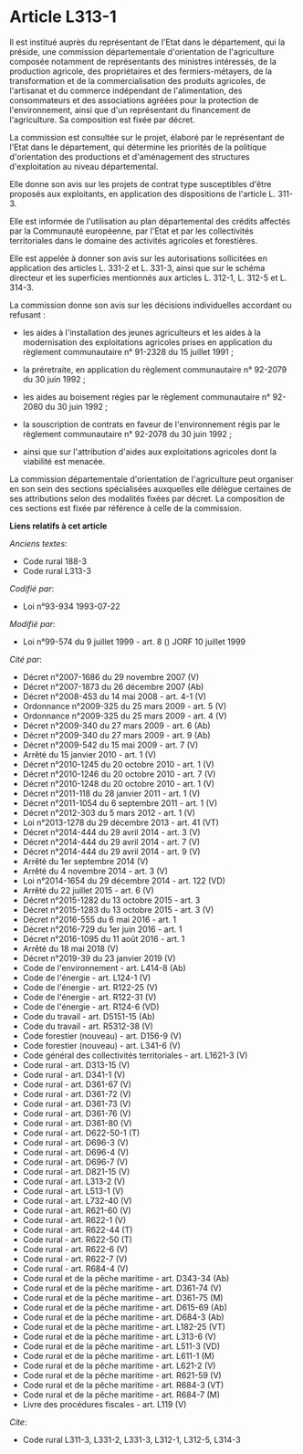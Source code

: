 # Article L313-1

Il est institué auprès du représentant de l'Etat dans le département, qui la préside, une commission départementale
d'orientation de l'agriculture composée notamment de représentants des ministres intéressés, de la production agricole, des
propriétaires et des fermiers-métayers, de la transformation et de la commercialisation des produits agricoles, de
l'artisanat et du commerce indépendant de l'alimentation, des consommateurs et des associations agréées pour la protection de
l'environnement, ainsi que d'un représentant du financement de l'agriculture. Sa composition est fixée par décret.

La commission est consultée sur le projet, élaboré par le représentant de l'Etat dans le département, qui détermine les
priorités de la politique d'orientation des productions et d'aménagement des structures d'exploitation au niveau
départemental.

Elle donne son avis sur les projets de contrat type susceptibles d'être proposés aux exploitants, en application des
dispositions de l'article L. 311-3.

Elle est informée de l'utilisation au plan départemental des crédits affectés par la Communauté européenne, par l'Etat et par
les collectivités territoriales dans le domaine des activités agricoles et forestières.

Elle est appelée à donner son avis sur les autorisations sollicitées en application des articles L. 331-2 et L. 331-3, ainsi
que sur le schéma directeur et les superficies mentionnés aux articles L. 312-1, L. 312-5 et L. 314-3.

La commission donne son avis sur les décisions individuelles accordant ou refusant :

- les aides à l'installation des jeunes agriculteurs et les aides à la modernisation des exploitations agricoles prises en
application du règlement communautaire n° 91-2328 du 15 juillet 1991 ;

- la préretraite, en application du règlement communautaire n° 92-2079 du 30 juin 1992 ;

- les aides au boisement régies par le règlement communautaire n° 92-2080 du 30 juin 1992 ;

- la souscription de contrats en faveur de l'environnement régis par le règlement communautaire n° 92-2078 du 30 juin 1992 ;

- ainsi que sur l'attribution d'aides aux exploitations agricoles dont la viabilité est menacée.

La commission départementale d'orientation de l'agriculture peut organiser en son sein des sections spécialisées auxquelles
elle délègue certaines de ses attributions selon des modalités fixées par décret. La composition de ces sections est fixée
par référence à celle de la commission.

**Liens relatifs à cet article**

_Anciens textes_:

  - Code rural 188-3
  - Code rural L313-3

_Codifié par_:

  - Loi n°93-934 1993-07-22

_Modifié par_:

  - Loi n°99-574 du 9 juillet 1999 - art. 8 () JORF 10 juillet 1999

_Cité par_:

  - Décret n°2007-1686 du 29 novembre 2007 (V)
  - Décret n°2007-1873 du 26 décembre 2007 (Ab)
  - Décret n°2008-453 du 14 mai 2008 - art. 4-1 (V)
  - Ordonnance n°2009-325 du 25 mars 2009 - art. 5 (V)
  - Ordonnance n°2009-325 du 25 mars 2009 - art. 4 (V)
  - Décret n°2009-340 du 27 mars 2009 - art. 6 (Ab)
  - Décret n°2009-340 du 27 mars 2009 - art. 9 (Ab)
  - Décret n°2009-542 du 15 mai 2009 - art. 7 (V)
  - Arrêté du 15 janvier 2010 - art. 1 (V)
  - Décret n°2010-1245 du 20 octobre 2010 - art. 1 (V)
  - Décret n°2010-1246 du 20 octobre 2010 - art. 7 (V)
  - Décret n°2010-1248 du 20 octobre 2010 - art. 1 (V)
  - Décret n°2011-118 du 28 janvier 2011 - art. 1 (V)
  - Décret n°2011-1054 du 6 septembre 2011 - art. 1 (V)
  - Décret n°2012-303 du 5 mars 2012 - art. 1 (V)
  - Loi n°2013-1278 du 29 décembre 2013 - art. 41 (VT)
  - Décret n°2014-444 du 29 avril 2014 - art. 3 (V)
  - Décret n°2014-444 du 29 avril 2014 - art. 7 (V)
  - Décret n°2014-444 du 29 avril 2014 - art. 9 (V)
  - Arrêté du 1er septembre 2014 (V)
  - Arrêté du 4 novembre 2014 - art. 3 (V)
  - Loi n°2014-1654 du 29 décembre 2014 - art. 122 (VD)
  - Arrêté du 22 juillet 2015 - art. 6 (V)
  - Décret n°2015-1282 du 13 octobre 2015 - art. 3
  - Décret n°2015-1283 du 13 octobre 2015 - art. 3 (V)
  - Décret n°2016-555 du 6 mai 2016 - art. 1
  - Décret n°2016-729 du 1er juin 2016 - art. 1
  - Décret n°2016-1095 du 11 août 2016 - art. 1
  - Arrêté du 18 mai 2018 (V)
  - Décret n°2019-39 du 23 janvier 2019 (V)
  - Code de l'environnement - art. L414-8 (Ab)
  - Code de l'énergie - art. L124-1 (V)
  - Code de l'énergie - art. R122-25 (V)
  - Code de l'énergie - art. R122-31 (V)
  - Code de l'énergie - art. R124-6 (VD)
  - Code du travail - art. D5151-15 (Ab)
  - Code du travail - art. R5312-38 (V)
  - Code forestier (nouveau) - art. D156-9 (V)
  - Code forestier (nouveau) - art. L341-6 (V)
  - Code général des collectivités territoriales - art. L1621-3 (V)
  - Code rural - art. D313-15 (V)
  - Code rural - art. D341-1 (V)
  - Code rural - art. D361-67 (V)
  - Code rural - art. D361-72 (V)
  - Code rural - art. D361-73 (V)
  - Code rural - art. D361-76 (V)
  - Code rural - art. D361-80 (V)
  - Code rural - art. D622-50-1 (T)
  - Code rural - art. D696-3 (V)
  - Code rural - art. D696-4 (V)
  - Code rural - art. D696-7 (V)
  - Code rural - art. D821-15 (V)
  - Code rural - art. L313-2 (V)
  - Code rural - art. L513-1 (V)
  - Code rural - art. L732-40 (V)
  - Code rural - art. R621-60 (V)
  - Code rural - art. R622-1 (V)
  - Code rural - art. R622-44 (T)
  - Code rural - art. R622-50 (T)
  - Code rural - art. R622-6 (V)
  - Code rural - art. R622-7 (V)
  - Code rural - art. R684-4 (V)
  - Code rural et de la pêche maritime - art. D343-34 (Ab)
  - Code rural et de la pêche maritime - art. D361-74 (V)
  - Code rural et de la pêche maritime - art. D361-75 (M)
  - Code rural et de la pêche maritime - art. D615-69 (Ab)
  - Code rural et de la pêche maritime - art. D684-3 (Ab)
  - Code rural et de la pêche maritime - art. L182-25 (VT)
  - Code rural et de la pêche maritime - art. L313-6 (V)
  - Code rural et de la pêche maritime - art. L511-3 (VD)
  - Code rural et de la pêche maritime - art. L611-1 (M)
  - Code rural et de la pêche maritime - art. L621-2 (V)
  - Code rural et de la pêche maritime - art. R621-59 (V)
  - Code rural et de la pêche maritime - art. R684-3 (VT)
  - Code rural et de la pêche maritime - art. R684-7 (M)
  - Livre des procédures fiscales - art. L119 (V)

_Cite_:

  - Code rural L311-3, L331-2, L331-3, L312-1, L312-5, L314-3
